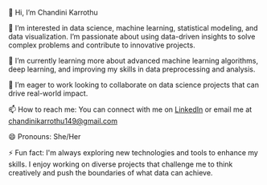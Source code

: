 👋 Hi, I’m Chandini Karrothu

👀 I’m interested in data science, machine learning, statistical modeling, and data visualization. I’m passionate about using data-driven insights to solve complex problems and contribute to innovative projects.

🌱 I’m currently learning more about advanced machine learning algorithms, deep learning, and improving my skills in data preprocessing and analysis.

💞️ I’m eager to work looking to collaborate on data science projects that can drive real-world impact.

📫 How to reach me: You can connect with me on [LinkedIn](https://www.linkedin.com/in/chandini-karrothu-1469b1206) or email me at chandinikarrothu149@gmail.com 

😄 Pronouns: She/Her

⚡ Fun fact: I'm always exploring new technologies and tools to enhance my skills. I enjoy working on diverse projects that challenge me to think creatively and push the boundaries of what data can achieve.
